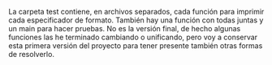 La carpeta test contiene, en archivos separados, cada función para imprimir cada especificador de formato. También hay una función con todas juntas y un main para hacer pruebas. No es la versión final, de hecho algunas funciones las he terminado cambiando o unificando, pero voy a conservar esta primera versión del proyecto para tener presente también otras formas de resolverlo.